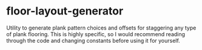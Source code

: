 # floor-layout-generator

Utility to generate plank pattern choices and offsets for staggering any type of plank flooring. This is highly specific, so I would recommend reading through the code and changing constants before using it for yourself.
